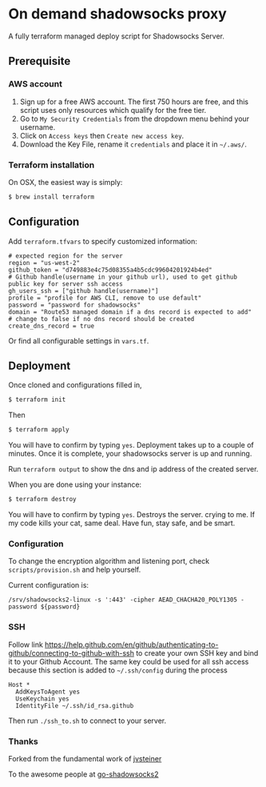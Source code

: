 # On demand shadowsocks proxy

A fully terraform managed deploy script for Shadowsocks Server.
## Prerequisite
### AWS account

1. Sign up for a free AWS account.  The first 750 hours are free, and this script uses only resources which qualify for the free tier.
2. Go to `My Security Credentials` from the dropdown menu behind your username.
3. Click on `Access keys` then `Create new access key`.
4. Download the Key File, rename it `credentials` and place it in `~/.aws/`.

### Terraform installation

On OSX, the easiest way is simply:

```bash
$ brew install terraform
```


## Configuration

Add `terraform.tfvars` to specify customized information:
```properties
# expected region for the server
region = "us-west-2" 
github_token = "d749883e4c75d08355a4b5cdc99604201924b4ed"
# Github handle(username in your github url), used to get github public key for server ssh access
gh_users_ssh = ["github handle(username)"]
profile = "profile for AWS CLI, remove to use default"
password = "password for shadowsocks"
domain = "Route53 managed domain if a dns record is expected to add"
# change to false if no dns record should be created
create_dns_record = true
```

Or find all configurable settings in `vars.tf`.

## Deployment
Once cloned and configurations filled in, 
```bash
$ terraform init
```

Then
```bash
$ terraform apply
```
You will have to confirm by typing `yes`. Deployment takes up to a couple of minutes. 
Once it is complete, your shadowsocks server is up and running.

Run `terraform output` to show the dns and ip address of the created server. 


When you are done using your instance:

```bash
$ terraform destroy
```
You will have to confirm by typing `yes`. Destroys the server.
crying to me.  If my code kills your cat, same deal.  Have fun, stay safe, and be smart.

### Configuration
To change the encryption algorithm and listening port, check `scripts/provision.sh` and help yourself.

Current configuration is:
```shell script
/srv/shadowsocks2-linux -s ':443' -cipher AEAD_CHACHA20_POLY1305 -password ${password}
``` 


### SSH

Follow link https://help.github.com/en/github/authenticating-to-github/connecting-to-github-with-ssh
to create your own SSH key and bind it to your Github Account. The same key could be used for all ssh access 
because this section is added to `~/.ssh/config` during the process
```
Host *
  AddKeysToAgent yes
  UseKeychain yes
  IdentityFile ~/.ssh/id_rsa.github
``` 

Then run `./ssh_to.sh` to connect to your server.

### Thanks

Forked from the fundamental work of [jvsteiner](https://github.com/jvsteiner/shadowsocks-deploy)

To the awesome people at [go-shadowsocks2](https://github.com/shadowsocks/go-shadowsocks2)
